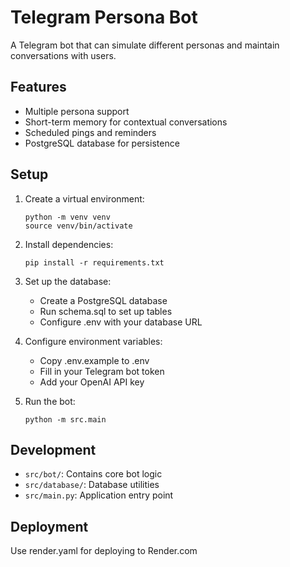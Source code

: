 # Telegram Persona Bot

A Telegram bot that can simulate different personas and maintain conversations with users.

## Features
- Multiple persona support
- Short-term memory for contextual conversations
- Scheduled pings and reminders
- PostgreSQL database for persistence

## Setup
1. Create a virtual environment:
   ```
   python -m venv venv
   source venv/bin/activate
   ```

2. Install dependencies:
   ```
   pip install -r requirements.txt
   ```

3. Set up the database:
   - Create a PostgreSQL database
   - Run schema.sql to set up tables
   - Configure .env with your database URL

4. Configure environment variables:
   - Copy .env.example to .env
   - Fill in your Telegram bot token
   - Add your OpenAI API key

5. Run the bot:
   ```
   python -m src.main
   ```

## Development
- `src/bot/`: Contains core bot logic
- `src/database/`: Database utilities
- `src/main.py`: Application entry point

## Deployment
Use render.yaml for deploying to Render.com